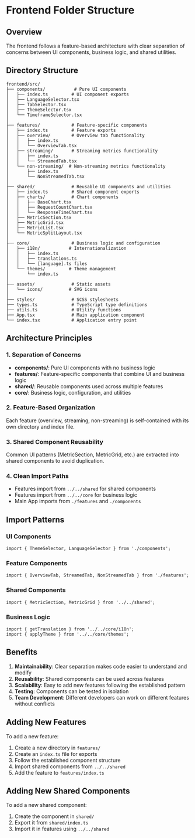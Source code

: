 # Frontend Folder Structure

## Overview
The frontend follows a feature-based architecture with clear separation of concerns between UI components, business logic, and shared utilities.

## Directory Structure

```
frontend/src/
├── components/           # Pure UI components
│   ├── index.ts         # UI component exports
│   ├── LanguageSelector.tsx
│   ├── TabSelector.tsx
│   ├── ThemeSelector.tsx
│   └── TimeframeSelector.tsx
│
├── features/            # Feature-specific components
│   ├── index.ts         # Feature exports
│   ├── overview/        # Overview tab functionality
│   │   ├── index.ts
│   │   └── OverviewTab.tsx
│   ├── streaming/       # Streaming metrics functionality
│   │   ├── index.ts
│   │   └── StreamedTab.tsx
│   └── non-streaming/  # Non-streaming metrics functionality
│       ├── index.ts
│       └── NonStreamedTab.tsx
│
├── shared/              # Reusable UI components and utilities
│   ├── index.ts         # Shared component exports
│   ├── charts/          # Chart components
│   │   ├── BaseChart.tsx
│   │   ├── RequestCountChart.tsx
│   │   └── ResponseTimeChart.tsx
│   ├── MetricSection.tsx
│   ├── MetricGrid.tsx
│   ├── MetricList.tsx
│   └── MetricSplitLayout.tsx
│
├── core/                # Business logic and configuration
│   ├── i18n/           # Internationalization
│   │   ├── index.ts
│   │   ├── translations.ts
│   │   └── [language].ts files
│   └── themes/         # Theme management
│       └── index.ts
│
├── assets/              # Static assets
│   └── icons/          # SVG icons
│
├── styles/              # SCSS stylesheets
├── types.ts             # TypeScript type definitions
├── utils.ts             # Utility functions
├── App.tsx              # Main application component
└── index.tsx            # Application entry point
```

## Architecture Principles

### 1. **Separation of Concerns**
- **components/**: Pure UI components with no business logic
- **features/**: Feature-specific components that combine UI and business logic
- **shared/**: Reusable components used across multiple features
- **core/**: Business logic, configuration, and utilities

### 2. **Feature-Based Organization**
Each feature (overview, streaming, non-streaming) is self-contained with its own directory and index file.

### 3. **Shared Component Reusability**
Common UI patterns (MetricSection, MetricGrid, etc.) are extracted into shared components to avoid duplication.

### 4. **Clean Import Paths**
- Features import from `../../shared` for shared components
- Features import from `../../core` for business logic
- Main App imports from `./features` and `./components`

## Import Patterns

### UI Components
```tsx
import { ThemeSelector, LanguageSelector } from './components';
```

### Feature Components
```tsx
import { OverviewTab, StreamedTab, NonStreamedTab } from './features';
```

### Shared Components
```tsx
import { MetricSection, MetricGrid } from '../../shared';
```

### Business Logic
```tsx
import { getTranslation } from '../../core/i18n';
import { applyTheme } from '../../core/themes';
```

## Benefits

1. **Maintainability**: Clear separation makes code easier to understand and modify
2. **Reusability**: Shared components can be used across features
3. **Scalability**: Easy to add new features following the established pattern
4. **Testing**: Components can be tested in isolation
5. **Team Development**: Different developers can work on different features without conflicts

## Adding New Features

To add a new feature:

1. Create a new directory in `features/`
2. Create an `index.ts` file for exports
3. Follow the established component structure
4. Import shared components from `../../shared`
5. Add the feature to `features/index.ts`

## Adding New Shared Components

To add a new shared component:

1. Create the component in `shared/`
2. Export it from `shared/index.ts`
3. Import it in features using `../../shared`
